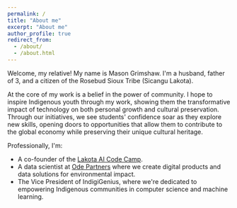 ```yaml
---
permalink: /
title: "About me"
excerpt: "About me"
author_profile: true
redirect_from: 
  - /about/
  - /about.html
---
```


Welcome, my relative! My name is Mason Grimshaw. I'm a husband, father of 3, and a citizen of the Rosebud Sioux Tribe (Sicangu Lakota).

At the core of my work is a belief in the power of community. I hope to inspire Indigenous youth through my work, showing them the transformative impact of technology on both personal growth and cultural preservation. Through our initiatives, we see students' confidence soar as they explore new skills, opening doors to opportunities that allow them to contribute to the global economy while preserving their unique cultural heritage.

Professionally, I'm:
* A co-founder of the [Lakota AI Code Camp](http://lakota.aicode.camp "Lakota AI Code Camp").
* A data scientist at [Ode Partners](http://ode.partners "Ode Partners") where we create digital products and data solutions for environmental impact. 
* The Vice President of IndigiGenius, where we're dedicated to empowering Indigenous communities in computer science and machine learning. 

